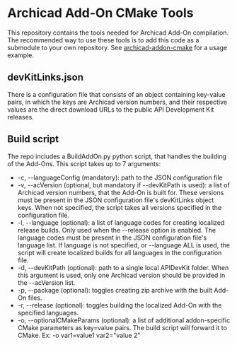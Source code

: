 # Archicad Add-On CMake Tools

This repository contains the tools needed for Archicad Add-On compilation. The recommended way to use these tools is to add this code as a submodule to your own repository. See [archicad-addon-cmake](https://github.com/GRAPHISOFT/archicad-addon-cmake) for a usage example.

## devKitLinks.json

There is a configuration file that consists of an object containing key-value pairs, in which the keys are Archicad version numbers, and their respective values are the direct download URLs to the public API Development Kit releases.

## Build script

The repo includes a BuildAddOn.py python script, that handles the building of the Add-Ons. This script takes up to 7 arguments:

- -c, --languageConfig (mandatory): path to the JSON configuration file
- -v, --acVersion (optional, but mandatory if --devKitPath is used): a list of Archicad version numbers, that the Add-On is built for. These versions must be present in the JSON configuration file's devKitLinks object keys. When not specified, the script takes all versions specified in the configuration file.
- -l, --language (optional): a list of language codes for creating localized release builds. Only used when the --release option is enabled. The language codes must be present in the JSON configuration file's language list. If language is not specified, or --language ALL is used, the script will create localized builds for all languages in the configuration file.
- -d, --devKitPath (optional): path to a single local APIDevKit folder. When this argument is used, only one Archicad version should be provided in the --acVersion list.
- -p, --package (optional): toggles creating zip archive with the built Add-On files.
- -r, --release (optional): toggles building the localized Add-On with the specified languages.
- -o, --optionalCMakeParams (optional): a list of additional addon-specific CMake parameters as key=value pairs. The build script will forward it to CMake. Ex: -o var1=value1 var2="value 2"


